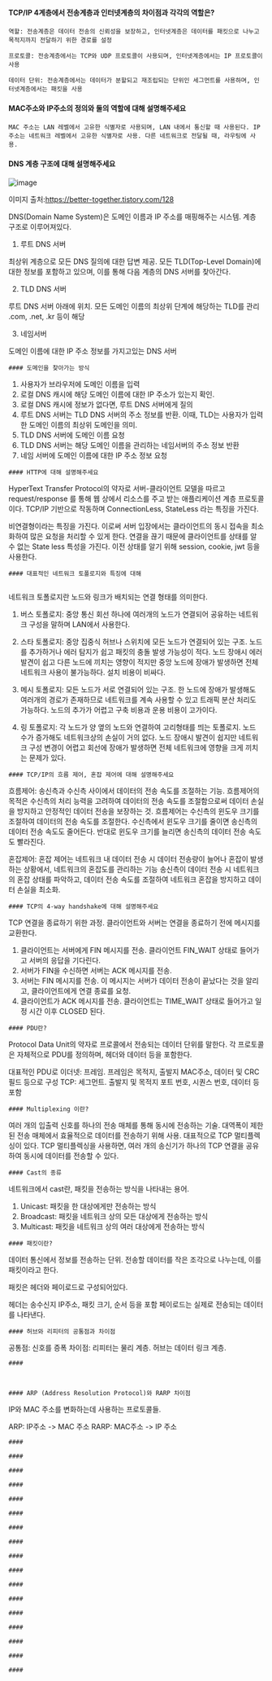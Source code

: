 #### TCP/IP 4계층에서 전송계층과 인터넷계층의 차이점과 각각의 역할은?

```
역할: 전송계층은 데이터 전송의 신뢰성을 보장하고, 인터넷계층은 데이터를 패킷으로 나누고 목적지까지 전달하기 위한 경로를 설정

프로토콜: 전송계층에서는 TCP와 UDP 프로토콜이 사용되며, 인터넷계층에서는 IP 프로토콜이 사용

데이터 단위: 전송계층에서는 데이터가 분할되고 재조립되는 단위인 세그먼트를 사용하며, 인터넷계층에서는 패킷을 사용
```

#### MAC주소와 IP주소의 정의와 둘의 역할에 대해 설명해주세요

```
MAC 주소는 LAN 레벨에서 고유한 식별자로 사용되며, LAN 내에서 통신할 때 사용된다. IP 주소는 네트워크 레벨에서 고유한 식별자로 사용. 다른 네트워크로 전달될 때, 라우팅에 사용. 
```
#### DNS 계층 구조에 대해 설명해주세요


![image](https://user-images.githubusercontent.com/28949162/224066118-5ded6641-9aae-4176-a50b-b789bbd8cd0d.png)

이미지 출처:https://better-together.tistory.com/128

DNS(Domain Name System)은 도메인 이름과 IP 주소를 매핑해주는 시스템. 계층 구조로 이루어져있다. 

1. 루트 DNS 서버

최상위 계층으로 모든 DNS 질의에 대한 답변 제공.
모든 TLD(Top-Level Domain)에 대한 정보를 포함하고 있으며, 이를 통해 다음 계층의 DNS 서버를 찾아간다. 

2. TLD DNS 서버

루트 DNS 서버 아래에 위치. 모든 도메인 이름의 최상위 단계에 해당하는 TLD를 관리
.com, .net, .kr 등이 해당

3. 네임서버

도메인 이름에 대한 IP 주소 정보를 가지고있는 DNS 서버

```
#### 도메인을 찾아가는 방식

```
1. 사용자가 브라우저에 도메인 이름을 입력
2. 로컬 DNS 캐시에 해당 도메인 이름에 대한 IP 주소가 있는지 확인.
3. 로컬 DNS 캐시에 정보가 없다면, 루트 DNS 서버에게 질의
4. 루트 DNS 서버는 TLD DNS 서버의 주소 정보를 반환. 이때, TLD는 사용자가 입력한 도메인 이름의 최상위 도메인을 의미.
5. TLD DNS 서버에 도메인 이름 요청
6. TLD DNS 서버는 해당 도메인 이름을 관리하는 네임서버의 주소 정보 반환
7. 네임 서버에 도메인 이름에 대한 IP 주소 정보 요청
```
#### HTTP에 대해 설명해주세요

```
HyperText Transfer Protocol의 약자로 서버-클라이언트 모델을 따르고 request/response 를 통해 웹 상에서 리소스를 주고 받는 애플리케이션 계층 프로토콜이다. TCP/IP 기반으로 작동하며 ConnectionLess, StateLess 라는 특징을 가진다.

비연결형이라는 특징을 가진다. 이로써 서버 입장에서는 클라이언트의 동시 접속을 최소화하여 많은 요청을 처리할 수 있게 한다. 연결을 끊기 때문에 클라이언트를 상태를 알 수 없는 State less 특성을 가진다. 이전 상태를 알기 위해 session, cookie, jwt 등을 사용한다.
```
#### 대표적인 네트워크 토폴로지와 특징에 대해


```
네트워크 토폴로지란 노드와 링크가 배치되는 연결 형태를 의미한다.

1. 버스 토폴로지: 중앙 통신 회선 하나에 여러개의 노드가 연결되어 공유하는 네트워크 구성을 말하며 LAN에서 사용한다. 

2. 스타 토폴로지: 중앙 집중식 허브나 스위치에 모든 노드가 연결되어 있는 구조. 노드를 추가하거나 에러 탐지가 쉽고 패킷의 충돌 발생 가능성이 적다. 노드 장애시 에러 발견이 쉽고 다른 노드에 끼치는 영향이 적지만 중앙 노드에 장애가 발생하면 전체 네트워크 사용이 불가능하다. 설치 비용이 비싸다.

3. 메시 토폴로지: 모든 노드가 서로 연결되어 있는 구조. 한 노드에 장애가 발생해도 여러개의 경로가 존재하므로 네트워크를 계속 사용할 수 있고 트래픽 분산 처리도 가능하다. 노드의 추가가 어렵고 구축 비용과 운용 비용이 고가이다.

4. 링 토폴로지: 각 노드가 양 옆의 노드와 연결하여 고리형태를 띄는 토폴로지. 노드 수가 증가해도 네트워크상의 손실이 거의 없다. 노드 장애시 발견이 쉽지만 네트워크 구성 변경이 어렵고 회선에 장애가 발생하면 전체 네트워크에 영향을 크게 끼치는 문제가 있다.
```
#### TCP/IP의 흐름 제어, 혼잡 제어에 대해 설명해주세요

```
흐름제어: 송신측과 수신측 사이에서 데이터의 전송 속도를 조절하는 기능. 흐름제어의 목적은 수신측의 처리 능력을 고려하여 데이터의 전송 속도를 조절함으로써 데이터 손실을 방지하고 안정적인 데이터 전송을 보장하는 것. 
흐름제어는 수신측의 윈도우 크기를 조절하여 데이터의 전송 속도를 조절한다. 수신측에서 윈도우 크기를 줄이면 송신측의 데이터 전송 속도도 줄어든다. 반대로 윈도우 크기를 늘리면 송신측의 데이터 전송 속도도 빨라진다.

혼잡제어: 혼잡 제어는 네트워크 내 데이터 전송 시 데이터 전송량이 늘어나 혼잡이 발생하는 상황에서, 네트워크의 혼잡도를 관리하는 기능
송신측이 데이터 전송 시 네트워크의 혼잡 상태를 파악하고, 데이터 전송 속도를 조절하여 네트워크 혼잡을 방지하고 데이터 손실을 최소화.
```
#### TCP의 4-way handshake에 대해 설명해주세요

```
TCP 연결을 종료하기 위한 과정. 클라이언트와 서버는 연결을 종료하기 전에 메시지를 교환한다.

1. 클라이언트는 서버에게 FIN 메시지를 전송. 클라이언트 FIN_WAIT 상태로 들어가고 서버의 응답을 기다린다.
2. 서버가 FIN을 수신하면 서버는 ACK 메시지를 전송. 
3. 서버는 FIN 메시지를 전송. 이 메시지는 서버가 데이터 전송이 끝났다는 것을 알리고, 클라이언트에게 연결 종료를 요청.
4. 클라이언트가 ACK 메시지를 전송. 클라이언트는 TIME_WAIT 상태로 들어가고 일정 시간 이후 CLOSED 된다.


```
#### PDU란?

```
Protocol Data Unit의 약자로 프로콜에서 전송되는 데이터 단위를 말한다. 각 프로토콜은 자체적으로 PDU를 정의하며, 헤더와 데이터 등을 포함한다.

대표적인 PDU로 
이더넷: 프레임. 프레임은 목적지, 출발지 MAC주소, 데이터 및 CRC 필드 등으로 구성
TCP: 세그먼트. 출발지 및 목적지 포트 번호, 시퀀스 번호, 데이터 등 포함

```
#### Multiplexing 이란?

```
여러 개의 입출력 신호를 하나의 전송 매체를 통해 동시에 전송하는 기술. 대역폭이 제한된 전송 매체에서 효율적으로 데이터를 전송하기 위해 사용.
대표적으로 TCP 멀티플렉싱이 있다. TCP 멀티플렉싱을 사용하면, 여러 개의 송신기가 하나의 TCP 연결을 공유하여 동시에 데이터를 전송할 수 있다.
```
#### Cast의 종류

```
네트워크에서 cast란, 패킷을 전송하는 방식을 나타내는 용어.

1. Unicast: 패킷을 한 대상에게만 전송하는 방식
2. Broadcast: 패킷을 네트워크 상의 모든 대상에게 전송하는 방식
3. Multicast: 패킷을 네트워크 상의 여러 대상에게 전송하는 방식
```
#### 패킷이란?

```
데이터 통신에서 정보를 전송하는 단위. 전송할 데이터를 작은 조각으로 나누는데, 이를 패킷이라고 한다.

패킷은 헤더와 페이로드로 구성되어있다.

헤더는 송수신지 IP주소, 패킷 크기, 순서 등을 포함
페이로드는 실제로 전송되는 데이터를 나타낸다.

```
#### 허브와 리피터의 공통점과 차이점

```
공통점: 신호를 증폭
차이점: 리피터는 물리 계층. 허브는 데이터 링크 계층. 
```
#### 

```

```


#### ARP (Address Resolution Protocol)와 RARP 차이점

```
IP와  MAC 주소를 변화하는데 사용하는 프로토콜들.

ARP: IP주소 -> MAC 주소
RARP: MAC주소 -> IP 주소
```
####

```

```
####

```

```
####

```

```
####

```

```
####

```

```
####

```

```
####

```

```
####

```

```
####

```

```
####

```

```
####

```

```
####

```

```
####

```

```
####

```

```
####

```

```
####

```

```
####

```

```
